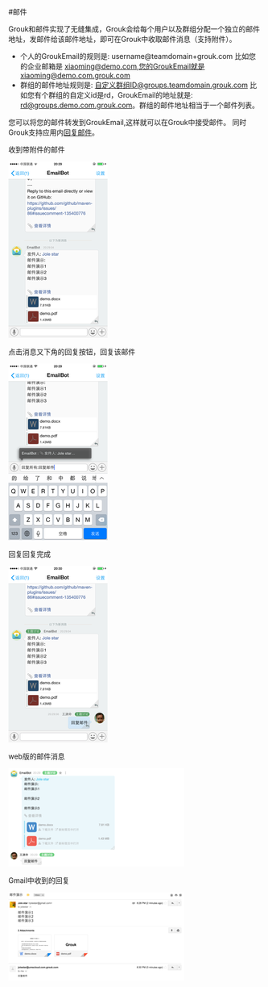 #邮件

Grouk和邮件实现了无缝集成，Grouk会给每个用户以及群组分配一个独立的邮件地址，发邮件给该邮件地址，即可在Grouk中收取邮件消息（支持附件）。

* 个人的GroukEmail的规则是: 
        username@teamdomain+grouk.com
比如您的企业邮箱是 xiaoming@demo.com,您的GroukEmail就是xiaoming@demo.com.grouk.com
* 群组的邮件地址规则是:
        自定义群组ID@groups.teamdomain.grouk.com
比如您有个群组的自定义id是rd，GroukEmail的地址就是: rd@groups.demo.com.grouk.com。群组的邮件地址相当于一个邮件列表。

您可以将您的邮件转发到GroukEmail,这样就可以在Grouk中接受邮件。
同时Grouk支持应用内[回复邮件](reply_email.md)。

收到带附件的邮件

![iOS版本邮件演示](imgs/email-demo-ios-350.png)

点击消息又下角的回复按钮，回复该邮件

![iOS版本邮件演示](imgs/email-reply-demo-ios-350.png)

回复回复完成

![iOS版本邮件演示](imgs/email-reply-demo2-ios-350.png)

web版的邮件消息

![web版的邮件消息](imgs/email-demo-web-350.png)

Gmail中收到的回复

![Gmail](imgs/email-demo-gmail-350.png)